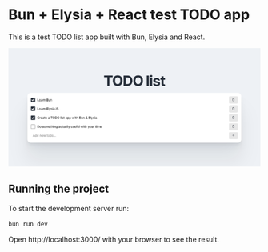 # Bun + Elysia + React test TODO app

This is a test TODO list app built with Bun, Elysia and React.

![TODO app screenshot](./screenshot.png)

## Running the project

To start the development server run:

```bash
bun run dev
```

Open http://localhost:3000/ with your browser to see the result.
